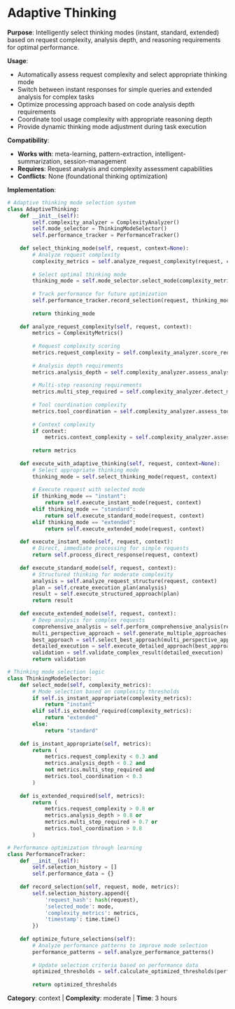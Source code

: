 # Adaptive Thinking

**Purpose**: Intelligently select thinking modes (instant, standard, extended) based on request complexity, analysis depth, and reasoning requirements for optimal performance.

**Usage**: 
- Automatically assess request complexity and select appropriate thinking mode
- Switch between instant responses for simple queries and extended analysis for complex tasks
- Optimize processing approach based on code analysis depth requirements
- Coordinate tool usage complexity with appropriate reasoning depth
- Provide dynamic thinking mode adjustment during task execution

**Compatibility**: 
- **Works with**: meta-learning, pattern-extraction, intelligent-summarization, session-management
- **Requires**: Request analysis and complexity assessment capabilities
- **Conflicts**: None (foundational thinking optimization)

**Implementation**:
```python
# Adaptive thinking mode selection system
class AdaptiveThinking:
    def __init__(self):
        self.complexity_analyzer = ComplexityAnalyzer()
        self.mode_selector = ThinkingModeSelector()
        self.performance_tracker = PerformanceTracker()
        
    def select_thinking_mode(self, request, context=None):
        # Analyze request complexity
        complexity_metrics = self.analyze_request_complexity(request, context)
        
        # Select optimal thinking mode
        thinking_mode = self.mode_selector.select_mode(complexity_metrics)
        
        # Track performance for future optimization
        self.performance_tracker.record_selection(request, thinking_mode, complexity_metrics)
        
        return thinking_mode
    
    def analyze_request_complexity(self, request, context):
        metrics = ComplexityMetrics()
        
        # Request complexity scoring
        metrics.request_complexity = self.complexity_analyzer.score_request_complexity(request)
        
        # Analysis depth requirements
        metrics.analysis_depth = self.complexity_analyzer.assess_analysis_depth(request)
        
        # Multi-step reasoning requirements
        metrics.multi_step_required = self.complexity_analyzer.detect_multi_step_reasoning(request)
        
        # Tool coordination complexity
        metrics.tool_coordination = self.complexity_analyzer.assess_tool_coordination(request)
        
        # Context complexity
        if context:
            metrics.context_complexity = self.complexity_analyzer.assess_context_complexity(context)
        
        return metrics
    
    def execute_with_adaptive_thinking(self, request, context=None):
        # Select appropriate thinking mode
        thinking_mode = self.select_thinking_mode(request, context)
        
        # Execute request with selected mode
        if thinking_mode == "instant":
            return self.execute_instant_mode(request, context)
        elif thinking_mode == "standard":
            return self.execute_standard_mode(request, context)
        elif thinking_mode == "extended":
            return self.execute_extended_mode(request, context)
        
    def execute_instant_mode(self, request, context):
        # Direct, immediate processing for simple requests
        return self.process_direct_response(request, context)
    
    def execute_standard_mode(self, request, context):
        # Structured thinking for moderate complexity
        analysis = self.analyze_request_structure(request, context)
        plan = self.create_execution_plan(analysis)
        result = self.execute_structured_approach(plan)
        return result
    
    def execute_extended_mode(self, request, context):
        # Deep analysis for complex requests
        comprehensive_analysis = self.perform_comprehensive_analysis(request, context)
        multi_perspective_approach = self.generate_multiple_approaches(comprehensive_analysis)
        best_approach = self.select_best_approach(multi_perspective_approach)
        detailed_execution = self.execute_detailed_approach(best_approach)
        validation = self.validate_complex_result(detailed_execution)
        return validation

# Thinking mode selection logic
class ThinkingModeSelector:
    def select_mode(self, complexity_metrics):
        # Mode selection based on complexity thresholds
        if self.is_instant_appropriate(complexity_metrics):
            return "instant"
        elif self.is_extended_required(complexity_metrics):
            return "extended"
        else:
            return "standard"
    
    def is_instant_appropriate(self, metrics):
        return (
            metrics.request_complexity < 0.3 and
            metrics.analysis_depth < 0.2 and
            not metrics.multi_step_required and
            metrics.tool_coordination < 0.3
        )
    
    def is_extended_required(self, metrics):
        return (
            metrics.request_complexity > 0.8 or
            metrics.analysis_depth > 0.8 or
            metrics.multi_step_required > 0.7 or
            metrics.tool_coordination > 0.8
        )

# Performance optimization through learning
class PerformanceTracker:
    def __init__(self):
        self.selection_history = []
        self.performance_data = {}
        
    def record_selection(self, request, mode, metrics):
        self.selection_history.append({
            'request_hash': hash(request),
            'selected_mode': mode,
            'complexity_metrics': metrics,
            'timestamp': time.time()
        })
    
    def optimize_future_selections(self):
        # Analyze performance patterns to improve mode selection
        performance_patterns = self.analyze_performance_patterns()
        
        # Update selection criteria based on performance data
        optimized_thresholds = self.calculate_optimized_thresholds(performance_patterns)
        
        return optimized_thresholds
```

**Category**: context | **Complexity**: moderate | **Time**: 3 hours